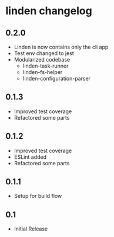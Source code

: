 # linden changelog

## 0.2.0

- Linden is now contains only the cli app
- Test env changed to jest
- Modularized codebase
    - linden-task-runner
    - linden-fs-helper
    - linden-configuration-parser

## 0.1.3

- Improved test coverage
- Refactored some parts

## 0.1.2

- Improved test coverage
- ESLint added
- Refactored some parts

## 0.1.1

- Setup for build flow

## 0.1

- Initial Release
